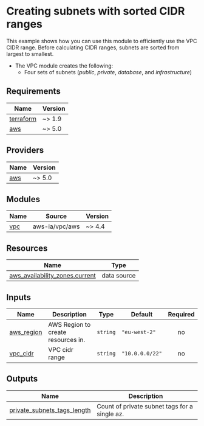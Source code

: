 <!-- BEGIN_TF_DOCS -->
# Creating subnets with sorted CIDR ranges

This example shows how you can use this module to efficiently use the VPC CIDR range. Before calculating CIDR ranges, subnets are sorted from largest to smallest.

* The VPC module creates the following:
  * Four sets of subnets (*public*, *private*, *database*, and *infrastructure*)

## Requirements

| Name | Version |
|------|---------|
| <a name="requirement_terraform"></a> [terraform](#requirement\_terraform) | ~> 1.9 |
| <a name="requirement_aws"></a> [aws](#requirement\_aws) | ~> 5.0 |

## Providers

| Name | Version |
|------|---------|
| <a name="provider_aws"></a> [aws](#provider\_aws) | ~> 5.0 |

## Modules

| Name | Source | Version |
|------|--------|---------|
| <a name="module_vpc"></a> [vpc](#module\_vpc) | aws-ia/vpc/aws | ~> 4.4 |

## Resources

| Name | Type |
|------|------|
| [aws_availability_zones.current](https://registry.terraform.io/providers/hashicorp/aws/latest/docs/data-sources/availability_zones) | data source |

## Inputs

| Name | Description | Type | Default | Required |
|------|-------------|------|---------|:--------:|
| <a name="input_aws_region"></a> [aws\_region](#input\_aws\_region) | AWS Region to create resources in. | `string` | `"eu-west-2"` | no |
| <a name="input_vpc_cidr"></a> [vpc\_cidr](#input\_vpc\_cidr) | VPC cidr range | `string` | `"10.0.0.0/22"` | no |

## Outputs

| Name | Description |
|------|-------------|
| <a name="output_private_subnets_tags_length"></a> [private\_subnets\_tags\_length](#output\_private\_subnets\_tags\_length) | Count of private subnet tags for a single az. |
<!-- END_TF_DOCS -->